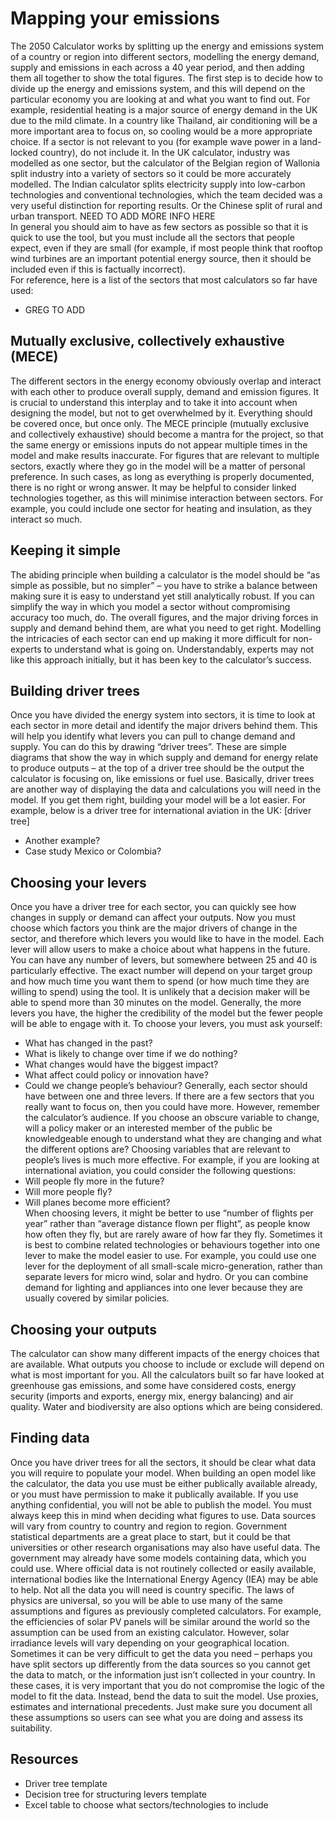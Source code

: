 # Mapping your emissions

The 2050 Calculator works by splitting up the energy and emissions system of a country or region into different sectors, modelling the energy demand, supply and emissions in each across a 40 year period, and then adding them all together to show the total figures. 
The first step is to decide how to divide up the energy and emissions system, and this will depend on the particular economy you are looking at and what you want to find out. For example, residential heating is a major source of energy demand in the UK due to the mild climate. In a country like Thailand, air conditioning will be a more important area to focus on, so cooling would be a more appropriate choice.  If a sector is not relevant to you (for example wave power in a land-locked country), do not include it. 
In the UK calculator, industry was modelled as one sector, but the calculator of the Belgian region of Wallonia split industry into a variety of sectors so it could be more accurately modelled. The Indian calculator splits electricity supply into low-carbon technologies and conventional technologies, which the team decided was a very useful distinction for reporting results.  Or the Chinese split of rural and urban transport. NEED TO ADD MORE INFO HERE  
In general you should aim to have as few sectors as possible so that it is quick to use the tool, but you must include all the sectors that people expect, even if they are small (for example, if most people think that rooftop wind turbines are an important potential energy source, then it should be included even if this is factually incorrect).  
For reference, here is a list of the sectors that most calculators so far have used:

- GREG TO ADD

## Mutually exclusive, collectively exhaustive (MECE) 

The different sectors in the energy economy obviously overlap and interact with each other to produce overall supply, demand and emission figures. It is crucial to understand this interplay and to take it into account when designing the model, but not to get overwhelmed by it. Everything should be covered once, but once only. The MECE principle (mutually exclusive and collectively exhaustive) should become a mantra for the project, so that the same energy or emissions inputs do not appear multiple times in the model and make results inaccurate. For figures that are relevant to multiple sectors, exactly where they go in the model will be a matter of personal preference. In such cases, as long as everything is properly documented, there is no right or wrong answer. 
It may be helpful to consider linked technologies together, as this will minimise interaction between sectors. For example, you could include one sector for heating and insulation, as they interact so much. 

## Keeping it simple  

The abiding principle when building a calculator is the model should be “as simple as possible, but no simpler” – you have to strike a balance between making sure it is easy to understand yet still analytically robust. 
If you can simplify the way in which you model a sector without compromising accuracy too much, do. The overall figures, and the major driving forces in supply and demand behind them, are what you need to get right. Modelling the intricacies of each sector can end up making it more difficult for non-experts to understand what is going on. Understandably, experts may not like this approach initially, but it has been key to the calculator’s success.

## Building driver trees

Once you have divided the energy system into sectors, it is time to look at each sector in more detail and identify the major drivers behind them. This will help you identify what levers you can pull to change demand and supply. You can do this by drawing “driver trees”. These are simple diagrams that show the way in which supply and demand for energy relate to produce outputs – at the top of a driver tree should be the output the calculator is focusing on, like emissions or fuel use. 
Basically, driver trees are another way of displaying the data and calculations you will need in the model. If you get them right, building your model will be a lot easier. 
For example, below is a driver tree for international aviation in the UK:
[driver tree]
- Another example? 
- Case study Mexico or Colombia?

## Choosing your levers 

Once you have a driver tree for each sector, you can quickly see how changes in supply or demand can affect your outputs. Now you must choose which factors you think are the major drivers of change in the sector, and therefore which levers you would like to have in the model. Each lever will allow users to make a choice about what happens in the future. 
You can have any number of levers, but somewhere between 25 and 40 is particularly effective. The exact number will depend on your target group and how much time you want them to spend (or how much time they are willing to spend) using the tool. It is unlikely that a decision maker will be able to spend more than 30 minutes on the model. Generally, the more levers you have, the higher the credibility of the model but the fewer people will be able to engage with it.
To choose your levers, you must ask yourself: 
- What has changed in the past? 
- What is likely to change over time if we do nothing? 
- What changes would have the biggest impact? 
- What affect could policy or innovation have? 
- Could we change people’s behaviour?
Generally, each sector should have between one and three levers. If there are a few sectors that you really want to focus on, then you could have more. However, remember the calculator’s audience. If you choose an obscure variable to change, will a policy maker or an interested member of the public be knowledgeable enough to understand what they are changing and what the different options are? Choosing variables that are relevant to people’s lives is much more effective.
For example, if you are looking at international aviation, you could consider the following questions:
- Will people fly more in the future?
- Will more people fly?
- Will planes become more efficient?   
When choosing levers, it might be better to use “number of flights per year” rather than “average distance flown per flight”, as people know how often they fly, but are rarely aware of how far they fly.
Sometimes it is best to combine related technologies or behaviours together into one lever to make the model easier to use. For example, you could use one lever for the deployment of all small-scale micro-generation, rather than separate levers for micro wind, solar and hydro. Or you can combine demand for lighting and appliances into one lever because they are usually covered by similar policies. 

## Choosing your outputs
The calculator can show many different impacts of the energy choices that are available. What outputs you choose to include or exclude will depend on what is most important for you. All the calculators built so far have looked at greenhouse gas emissions, and some have considered costs, energy security (imports and exports, energy mix, energy balancing) and air quality.  Water and biodiversity are also options which are being considered. 

## Finding data

Once you have driver trees for all the sectors, it should be clear what data you will require to populate your model. When building an open model like the calculator, the data you use must be either publically available already, or you must have permission to make it publically available. If you use anything confidential, you will not be able to publish the model. You must always keep this in mind when deciding what figures to use.
Data sources will vary from country to country and region to region. Government statistical departments are a great place to start, but it could be that universities or other research organisations may also have useful data. The government may already have some models containing data, which you could use. Where official data is not routinely collected or easily available, international bodies like the International Energy Agency (IEA) may be able to help. 
Not all the data you will need is country specific. The laws of physics are universal, so you will be able to use many of the same assumptions and figures as previously completed calculators. For example, the efficiencies of solar PV panels will be similar around the world so the assumption can be used from an existing calculator. However, solar irradiance levels will vary depending on your geographical location. 
Sometimes it can be very difficult to get the data you need – perhaps you have split sectors up differently from the data sources so you cannot get the data to match, or the information just isn’t collected in your country. In these cases, it is very important that you do not compromise the logic of the model to fit the data. Instead, bend the data to suit the model. Use proxies, estimates and international precedents. Just make sure you document all these assumptions so users can see what you are doing and assess its suitability.  

## Resources 

- Driver tree template
- Decision tree for structuring levers template
- Excel table to choose what sectors/technologies to include

